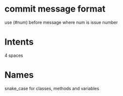 # commit message format

use (#num) before message where num is issue number

# Intents
4 spaces

# Names
snake_case for classes, methods and variables
